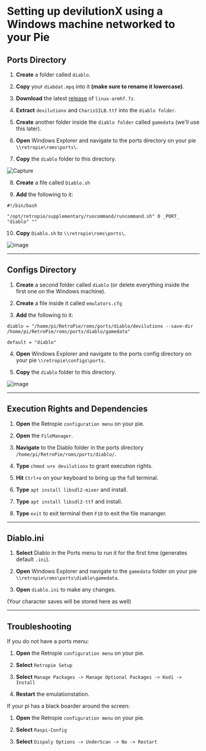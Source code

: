 # Setting up devilutionX using a Windows machine networked to your Pie

## Ports Directory

1. **Create** a folder called `diablo`.

2. **Copy** your `diabdat.mpq` into it **(make sure to rename it lowercase)**.

3. **Download** the latest [release](https://github.com/diasurgical/devilutionX/releases) of `linux-armhf.7z`.

4. **Extract** `devilutionx` and `CharisSILB.ttf` into the `diablo folder`.

5. **Create** another folder inside the `diablo folder` called `gamedata` (we'll use this later).

6. **Open** Windows Explorer and navigate to the ports directory on your pie `\\retropie\roms\ports\`.

7. **Copy** the `diablo` folder to this directory.

![Capture](https://user-images.githubusercontent.com/17083706/110678286-1dd43c00-81a4-11eb-9944-d120ba02da9b.PNG)

8. **Create** a file called `Diablo.sh`

9. **Add** the following to it:

`#!/bin/bash`

`"/opt/retropie/supplementary/runcommand/runcommand.sh" 0 _PORT_ "diablo" ""`

10. **Copy** `Diablo.sh` to `\\retropie\roms\ports\`.

![image](https://user-images.githubusercontent.com/17083706/110678703-9cc97480-81a4-11eb-9cab-56f6a607ecf0.png)

***

## Configs Directory

1. **Create** a second folder called `diablo` (or delete everything inside the first one on the Windows machine).

2. **Create** a file inside it called `emulators.cfg`

3. **Add** the following to it:

`diablo = "/home/pi/RetroPie/roms/ports/diablo/devilutionx --save-dir /home/pi/RetroPie/roms/ports/diablo/gamedata"`

`default = "diablo"`

4. **Open** Windows Explorer and navigate to the ports config directory on your pie `\\retropie\configs\ports`.

5. **Copy** the `diablo` folder to this directory.

![image](https://user-images.githubusercontent.com/17083706/110678534-6855b880-81a4-11eb-8ca8-1b0b2947ab1b.png)

***

## Execution Rights and Dependencies

1. **Open** the Retropie `configuration menu` on your pie.

2. **Open** the `FileManager`.

3. **Navigate** to the Diablo folder in the ports directory `/home/pi/RetroPie/roms/ports/diablo/`.

4. **Type** `chmod u+x devilutionx` to grant execution rights. 

5. **Hit** `Ctrl+o` on your keyboard to bring up the full terminal.

6. **Type** `apt install libsdl2-mixer` and install.

7. **Type** `apt install libsdl2-ttf` and install.

8. **Type** `exit` to exit terminal then `F10` to exit the file mananger.

***

## Diablo.ini
1. **Select** Diablo in the Ports menu to run it for the first time (generates default `.ini`).

2. **Open** Windows Explorer and navigate to the `gamedata` folder on your pie `\\retropie\roms\ports\diablo\gamedata`.

3. **Open** `diablo.ini` to make any changes.

(Your character saves will be stored here as well)
***

## Troubleshooting

If you do not have a ports menu:

1. **Open** the Retropie `configuration menu` on your pie.

2.  **Select** `Retropie Setup`

3. **Select** `Manage Packages -> Manage Optional Packages -> Kodi -> Install`

4. **Restart** the emulationstation.

If your pi has a black boarder around the screen:

1. **Open** the Retropie `configuration menu` on your pie.

2. **Select** `Raspi-Config`

3. **Select** `Dispaly Options -> UnderScan -> No -> Restart`
